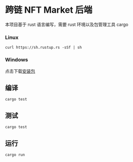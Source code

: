# 跨链 NFT Market 后端

本项目基于 rust 语言编写，需要 rust 环境以及包管理工具 cargo

### Linux
```shell
curl https://sh.rustup.rs -sSf | sh
```
### Windows
点击下载[安装包](https://win.rustup.rs/)

## 编译

```shell
cargo test
```

## 测试
```shell
cargo test
```

## 运行

```shell
cargo run
```